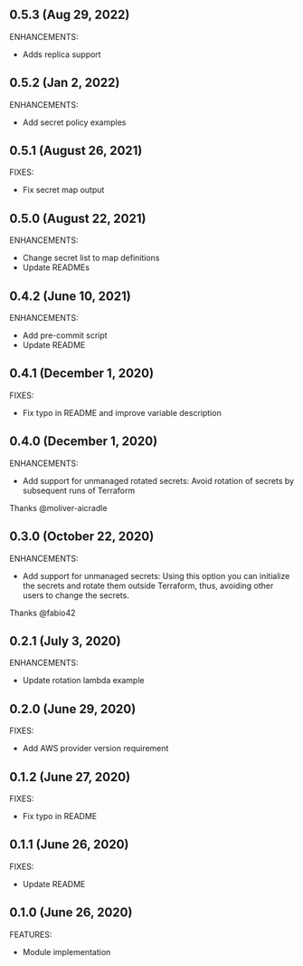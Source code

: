 ## 0.5.3 (Aug 29, 2022)

ENHANCEMENTS:

  * Adds replica support

## 0.5.2 (Jan 2, 2022)

ENHANCEMENTS:

  * Add secret policy examples

## 0.5.1 (August 26, 2021)

FIXES:

  * Fix secret map output

## 0.5.0 (August 22, 2021)

ENHANCEMENTS:

  * Change secret list to map definitions
  * Update READMEs

## 0.4.2 (June 10, 2021)

ENHANCEMENTS:

  * Add pre-commit script
  * Update README

## 0.4.1 (December 1, 2020)

FIXES:

  * Fix typo in README and improve variable description

## 0.4.0 (December 1, 2020)

ENHANCEMENTS:

  * Add support for unmanaged rotated secrets:  Avoid rotation of secrets by subsequent runs of Terraform

Thanks @moliver-aicradle

## 0.3.0 (October 22, 2020)

ENHANCEMENTS:

  * Add support for unmanaged secrets:  Using this option you can initialize the secrets and rotate them outside Terraform, thus, avoiding other users to change the secrets.

Thanks @fabio42

## 0.2.1 (July 3, 2020)

ENHANCEMENTS:

  * Update rotation lambda example

## 0.2.0 (June 29, 2020)

FIXES:

  * Add AWS provider version requirement

## 0.1.2 (June 27, 2020)

FIXES:

  * Fix typo in README

## 0.1.1 (June 26, 2020)

FIXES:

  * Update README

## 0.1.0 (June 26, 2020)

FEATURES:

  * Module implementation
